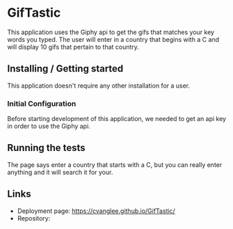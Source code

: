 # GifTastic
This application uses the Giphy api to get the gifs that matches your key words you typed.  The user will enter in a country that begins with a C and will display 10 gifs that pertain to that country.

## Installing / Getting started

This application doesn't require any other installation for a user.

### Initial Configuration

Before starting development of this application, we needed to get an api key in order to use the Giphy api.


## Running the tests

The page says enter a country that starts with a C, but you can really enter anything and it will search it for your.  

## Links

- Deployment page: https://cvanglee.github.io/GifTastic/
- Repository: 

